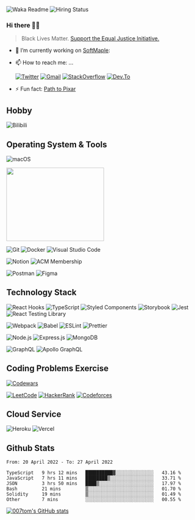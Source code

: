 ![Waka Readme](https://github.com/007tom/007tom/workflows/Waka%20Readme/badge.svg)
![Hiring Status](https://img.shields.io/badge/Hireable-true-green)
### Hi there 👋🏿

<!--
**007tom/007tom** is a ✨ _special_ ✨ repository because its `README.md` (this file) appears on your GitHub profile.

Here are some ideas to get you started:
-->

> Black Lives Matter. [Support the Equal Justice Initiative.](https://support.eji.org/give/153413/#!/donation/checkout)

- 🔭 I’m currently working on [SoftMaple](https://github.com/SoftMaple):

<!-- - 🌱 I’m currently learning ...
  -  [Crafting Interpreters](https://craftinginterpreters.com/)
  -  [High Performance
Browser Networking](https://hpbn.co/) -->
<!-- - 👯 I’m looking for collaborators of [Eorg](https://github.com/zhyd1997/Eorg) ... -->
<!-- - 🤔 I’m looking for help with Javascript AST or Parser ... -->
<!-- - 💬 Ask me about ... -->
- 📫 How to reach me: ...

  [![Twitter](https://img.shields.io/badge/-Twitter-%231DA1F2?style=for-the-badge&logo=twitter&logoColor=%23ffffff)](https://twitter.com/zhyd007)
  [![Gmail](https://img.shields.io/badge/-Gmail-%23ffffff?style=for-the-badge&logo=gmail)](mailto:zhyd007@gmail.com)
  [![StackOverflow](https://img.shields.io/badge/-Stack%20Overflow-%23F58025?style=for-the-badge&logo=stackoverflow&logoColor=%23ffffff)](https://stackoverflow.com/users/8537000/mai)
  [![Dev.To](https://img.shields.io/badge/-Dev%2ETo-%230A0A0A?style=for-the-badge&logo=dev.to&logoColor=%23ffffff)](https://dev.to/zhyd007)
<!-- - 😄 Pronouns: ... -->
- ⚡ Fun fact: [Path to Pixar](https://bunnyhobby.github.io/)
<!--
-->

## Hobby
![Bilibili](https://img.shields.io/badge/-Bilibili-%23ffffff?style=flat&logo=bilibili)

## Operating System & Tools
![macOS](https://img.shields.io/badge/Macbook%20Pro-Monterey%20%7C%2013--inch%20%7C%2016%20GB%20%7C%202020-%23000000?style=flat&logo=apple&logoColor=%23ffffff)

<img src="https://user-images.githubusercontent.com/31362988/165692768-690ffd03-1b8b-4d1b-92ea-bc7e60ebd043.png" width=256 height=192 />

![Git](https://img.shields.io/badge/-Git-%23F05032?style=flat&logo=git&logoColor=%23ffffff)
![Docker](https://img.shields.io/badge/-Docker-%232496ED?style=flat&logo=docker&logoColor=%23ffffff)
![Visual Studio Code](https://img.shields.io/badge/-Visual%20Studio%20Code-%23007ACC?style=flat-square&logo=visual-studio-code&logoColor=%23ffffff)

![Notion](https://img.shields.io/badge/-Notion-%23000000?style=flat&logo=notion&logoColor=%23ffffff)
![ACM Membership](https://img.shields.io/badge/-ACM%20Membership-%23ffffff?style=flat&logo=acm&logoColor=%230085CA)

![Postman](https://img.shields.io/badge/-Postman-%23ffffff?style=flat&logo=postman)
![Figma](https://img.shields.io/badge/-Figma-%23F24E1E?style=flat&logo=figma&logoColor=%23ffffff)

## Technology Stack
![React Hooks](https://img.shields.io/badge/-React%20Hooks-%23282c34?style=flat&logo=react)
![TypeScript](https://img.shields.io/badge/-TypeScript-%233178C6?style=flat&logo=typescript&logoColor=%23ffffff)
![Styled Components](https://img.shields.io/badge/-Styled%20Components-%23DB7093?style=flat&logo=styled-components&logoColor=%23ffffff)
![Storybook](https://img.shields.io/badge/-Storybook-%23ffffff?style=flat&logo=storybook)
![Jest](https://img.shields.io/badge/-Jest-%23C21325?style=flat&logo=jest&logoColor=%23ffffff)
![React Testing Library](https://img.shields.io/badge/-React%20Testing%20Library-%23ffffff?style=flat&logo=testing%20library)

![Webpack](https://img.shields.io/badge/-Webpack-%232c3a42?style=flat&logo=webpack)
![Babel](https://img.shields.io/badge/-Babel-%23323330?style=flat&logo=babel)
![ESLint](https://img.shields.io/badge/-ESLint-%234B32C3?style=flat&logo=eslint&logoColor=%23ffffff)
![Prettier](https://img.shields.io/badge/-Prettier-%231a2b34?style=flat&logo=prettier)

![Node.js](https://img.shields.io/badge/-Node.js-%23333333?style=flat&logo=node.js)
![Express.js](https://img.shields.io/badge/-Express.js-%23333333?style=flat&logo=express)
![MongoDB](https://img.shields.io/badge/-MongoDB-%23ffffff?style=flat&logo=mongodb)

![GraphQL](https://img.shields.io/badge/-GraphQL-%23E10098?style=flat&logo=graphql)
![Apollo GraphQL](https://img.shields.io/badge/-Apollo%20GraphQL-%23311C87?style=flat&logo=apollo%20graphql)

## Coding Problems Exercise
[![Codewars](https://www.codewars.com/users/007tom/badges/small)](https://www.codewars.com/users/007tom)

[![LeetCode](https://img.shields.io/badge/-LeetCode-%23ffffff?style=flat&logo=leetcode&logoColor=%23FFA116)](https://leetcode.com/zhyd1997/)
[![HackerRank](https://img.shields.io/badge/-HackerRank-%23ffffff?style=flat&logo=hackerrank&logoColor=%2300EA64)](https://www.hackerrank.com/zhyd007)
[![Codeforces](https://img.shields.io/badge/-Codeforces-%23ffffff?style=flat&logo=codeforces&logoColor=%231F8ACB)](https://codeforces.com/profile/zhyd1997)

## Cloud Service
![Heroku](https://img.shields.io/badge/-Heroku-%23ffffff?style=flat&logo=heroku&logoColor=%23430098)
![Vercel](https://img.shields.io/badge/-Vercel-%23ffffff?style=flat&logo=vercel&logoColor=%23000000)

## Github Stats

<!--START_SECTION:waka-->

```text
From: 20 April 2022 - To: 27 April 2022

TypeScript   9 hrs 12 mins   ██████████▓░░░░░░░░░░░░░░   43.16 %
JavaScript   7 hrs 11 mins   ████████▒░░░░░░░░░░░░░░░░   33.71 %
JSON         3 hrs 50 mins   ████▒░░░░░░░░░░░░░░░░░░░░   17.97 %
Bash         21 mins         ▒░░░░░░░░░░░░░░░░░░░░░░░░   01.70 %
Solidity     19 mins         ▒░░░░░░░░░░░░░░░░░░░░░░░░   01.49 %
Other        7 mins          ░░░░░░░░░░░░░░░░░░░░░░░░░   00.55 %
```

<!--END_SECTION:waka-->


[![007tom's GitHub stats](https://github-readme-stats.vercel.app/api?username=zhyd1997&count_private=true&show_icons=true&theme=react)
](https://github.com/anuraghazra/github-readme-stats)
